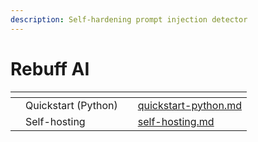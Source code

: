 ```yaml
---
description: Self-hardening prompt injection detector
---
```


# Rebuff AI

<table data-view="cards"><thead><tr><th></th><th></th><th></th><th data-hidden data-card-target data-type="content-ref"></th></tr></thead><tbody><tr><td></td><td>Quickstart (Python)</td><td></td><td><a href="quickstart-python.md">quickstart-python.md</a></td></tr><tr><td></td><td>Self-hosting</td><td></td><td><a href="self-hosting.md">self-hosting.md</a></td></tr></tbody></table>
